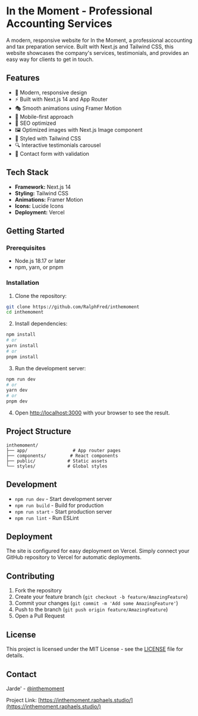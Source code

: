 # In the Moment - Professional Accounting Services

A modern, responsive website for In the Moment, a professional accounting and tax preparation service. Built with Next.js and Tailwind CSS, this website showcases the company's services, testimonials, and provides an easy way for clients to get in touch.

## Features

- 🎨 Modern, responsive design
- ⚡ Built with Next.js 14 and App Router
- 🎭 Smooth animations using Framer Motion
- 📱 Mobile-first approach
- 🎯 SEO optimized
- 🖼️ Optimized images with Next.js Image component
- 💅 Styled with Tailwind CSS
- 🔍 Interactive testimonials carousel
- 📝 Contact form with validation

## Tech Stack

- **Framework:** Next.js 14
- **Styling:** Tailwind CSS
- **Animations:** Framer Motion
- **Icons:** Lucide Icons
- **Deployment:** Vercel

## Getting Started

### Prerequisites

- Node.js 18.17 or later
- npm, yarn, or pnpm

### Installation

1. Clone the repository:
```bash
git clone https://github.com/RalphFred/inthemoment
cd inthemoment
```

2. Install dependencies:
```bash
npm install
# or
yarn install
# or
pnpm install
```

3. Run the development server:
```bash
npm run dev
# or
yarn dev
# or
pnpm dev
```

4. Open [http://localhost:3000](http://localhost:3000) with your browser to see the result.

## Project Structure

```
inthemoment/
├── app/                 # App router pages
├── components/         # React components
├── public/            # Static assets
└── styles/            # Global styles
```

## Development

- `npm run dev` - Start development server
- `npm run build` - Build for production
- `npm run start` - Start production server
- `npm run lint` - Run ESLint

## Deployment

The site is configured for easy deployment on Vercel. Simply connect your GitHub repository to Vercel for automatic deployments.

## Contributing

1. Fork the repository
2. Create your feature branch (`git checkout -b feature/AmazingFeature`)
3. Commit your changes (`git commit -m 'Add some AmazingFeature'`)
4. Push to the branch (`git push origin feature/AmazingFeature`)
5. Open a Pull Request

## License

This project is licensed under the MIT License - see the [LICENSE](LICENSE) file for details.

## Contact

Jarde' - [@inthemoment](https://twitter.com/inthemoment)

Project Link: [https://inthemoment.raphaels.studio/](https://inthemoment.raphaels.studio/)
